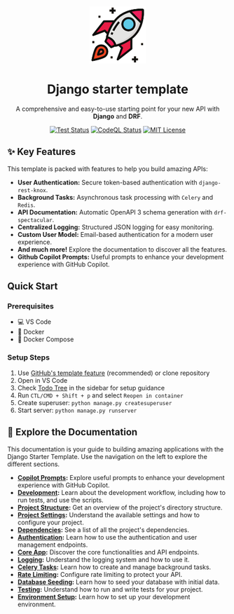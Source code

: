 <div align="center">
    <img src="https://raw.githubusercontent.com/wilfredinni/django-starter-template/refs/heads/main/static/logo.png" data-canonical-src="/logo.png" width="130" height="130" />

# Django starter template

A comprehensive and easy-to-use starting point for your new API with **Django** and **DRF**.

[![Test Status](https://github.com/wilfredinni/django-starter-template/actions/workflows/test.yml/badge.svg)](https://github.com/wilfredinni/django-starter-template/actions/workflows/test.yml)
[![CodeQL Status](https://github.com/wilfredinni/django-starter-template/actions/workflows/github-code-scanning/codeql/badge.svg)](https://github.com/wilfredinni/django-starter-template/actions/workflows/github-code-scanning/codeql)
[![MIT License](https://img.shields.io/badge/license-MIT-blue.svg)](https://github.com/wilfredinni/django-starter-template?tab=MIT-1-ov-file#readme)
</div>


## ✨ Key Features

This template is packed with features to help you build amazing APIs:

-   **User Authentication:** Secure token-based authentication with `django-rest-knox`.
-   **Background Tasks:** Asynchronous task processing with `Celery` and `Redis`.
-   **API Documentation:** Automatic OpenAPI 3 schema generation with `drf-spectacular`.
-   **Centralized Logging:** Structured JSON logging for easy monitoring.
-   **Custom User Model:** Email-based authentication for a modern user experience.
-   **And much more!** Explore the documentation to discover all the features.
-   **Github Copilot Prompts:** Useful prompts to enhance your development experience with GitHub Copilot.

## Quick Start

### Prerequisites
- 💻 VS Code
- 🐋 Docker
- 🐳 Docker Compose

### Setup Steps
1. Use [GitHub's template feature](https://github.com/new?template_name=django-starter-template&template_owner=wilfredinni) (recommended) or clone repository
2. Open in VS Code
3. Check [Todo Tree](https://marketplace.visualstudio.com/items?itemName=Gruntfuggly.todo-tree) in the sidebar for setup guidance
4. Run `CTL/CMD + Shift + p` and select `Reopen in container`
5. Create superuser: `python manage.py createsuperuser`
6. Start server: `python manage.py runserver`

## 📖 Explore the Documentation

This documentation is your guide to building amazing applications with the Django Starter Template. Use the navigation on the left to explore the different sections.

-   **[Copilot Prompts](https://wilfredinni.github.io/django-starter-template/copilot_prompts):** Explore useful prompts to enhance your development experience with GitHub Copilot.
-   **[Development](https://wilfredinni.github.io/django-starter-template/development):** Learn about the development workflow, including how to run tests, and use the scripts.
-   **[Project Structure](https://wilfredinni.github.io/django-starter-template/project_structure):** Get an overview of the project's directory structure.
-   **[Project Settings](https://wilfredinni.github.io/django-starter-template/settings):** Understand the available settings and how to configure your project.
-   **[Dependencies](https://wilfredinni.github.io/django-starter-template/dependencies):** See a list of all the project's dependencies.
-   **[Authentication](https://wilfredinni.github.io/django-starter-template/authentication):** Learn how to use the authentication and user management endpoints.
-   **[Core App](https://wilfredinni.github.io/django-starter-template/core_endpoints):** Discover the core functionalities and API endpoints.
-   **[Logging](https://wilfredinni.github.io/django-starter-template/logging):** Understand the logging system and how to use it.
-   **[Celery Tasks](https://wilfredinni.github.io/django-starter-template/tasks):** Learn how to create and manage background tasks.
-   **[Rate Limiting](https://wilfredinni.github.io/django-starter-template/rate_limiting):** Configure rate limiting to protect your API.
-   **[Database Seeding](https://wilfredinni.github.io/django-starter-template/database_seeding):** Learn how to seed your database with initial data.
-   **[Testing](https://wilfredinni.github.io/django-starter-template/testing):** Understand how to run and write tests for your project.
-   **[Environment Setup](https://wilfredinni.github.io/django-starter-template/environment_setup):** Learn how to set up your development environment.